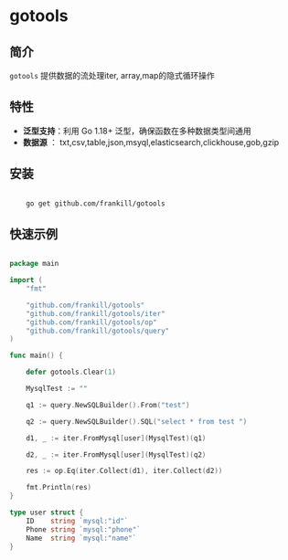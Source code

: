 # gotools

## 简介

`gotools` 提供数据的流处理iter, array,map的隐式循环操作   

## 特性

- **泛型支持**：利用 Go 1.18+ 泛型，确保函数在多种数据类型间通用
- **数据源** ： txt,csv,table,json,msyql,elasticsearch,clickhouse,gob,gzip

## 安装
```bash

	go get github.com/frankill/gotools

```

## 快速示例

```go

package main

import (
	"fmt"

	"github.com/frankill/gotools"
	"github.com/frankill/gotools/iter"
	"github.com/frankill/gotools/op"
	"github.com/frankill/gotools/query"
)

func main() {

	defer gotools.Clear(1)

	MysqlTest := ""

	q1 := query.NewSQLBuilder().From("test")

	q2 := query.NewSQLBuilder().SQL("select * from test ")

	d1, _ := iter.FromMysql[user](MysqlTest)(q1)

	d2, _ := iter.FromMysql[user](MysqlTest)(q2)

	res := op.Eq(iter.Collect(d1), iter.Collect(d2))

	fmt.Println(res)
}

type user struct {
	ID    string `mysql:"id"`
	Phone string `mysql:"phone"`
	Name  string `mysql:"name"`
}


```
 

 